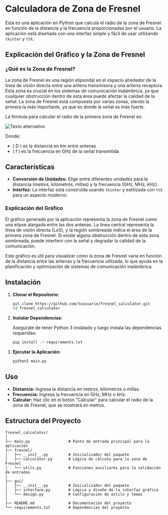# Calculadora de Zona de Fresnel

Esta es una aplicación en Python que calcula el radio de la zona de Fresnel en función de la distancia y la frecuencia proporcionadas por el usuario. La aplicación está diseñada con una interfaz simple y fácil de usar utilizando `tkinter` y `ttk`.

## Explicación del Gráfico y la Zona de Fresnel

### ¿Qué es la Zona de Fresnel?

La zona de Fresnel es una región elipsoidal en el espacio alrededor de la línea de visión directa entre una antena transmisora y una antena receptora. Esta zona es crucial en los sistemas de comunicación inalámbrica, ya que cualquier obstrucción dentro de esta área puede afectar la calidad de la señal. La zona de Fresnel está compuesta por varias zonas, siendo la primera la más importante, ya que es donde la señal es más fuerte.

La fórmula para calcular el radio de la primera zona de Fresnel es:

![Texto alternativo](https://www.prored.es/wp-content/uploads/2018/08/prored-formula-zona-primera-de-fresnel-en-metros-v2.png)

Donde:

- \( D \) es la distancia en km entre antenas
- \( f \) es la frecuencia en GHz de la señal transmitida

## Características

- **Conversión de Unidades:** Elige entre diferentes unidades para la distancia (metros, kilómetros, millas) y la frecuencia (GHz, MHz, kHz).
- **Interfaz:** La interfaz está construida usando `tkinter` y estilizada con `ttk` para un aspecto moderno.

### Explicación del Gráfico

El gráfico generado por la aplicación representa la zona de Fresnel como una elipse alargada entre las dos antenas. La línea central representa la línea de visión directa (LoS), y la región sombreada indica el área de la primera zona de Fresnel. Si existe alguna obstrucción dentro de esta zona sombreada, puede interferir con la señal y degradar la calidad de la comunicación.

Este gráfico es útil para visualizar cómo la zona de Fresnel varía en función de la distancia entre las antenas y la frecuencia utilizada, lo que ayuda en la planificación y optimización de sistemas de comunicación inalámbrica.

## Instalación

1. **Clonar el Repositorio:**

   ```bash
   git clone https://github.com/tuusuario/fresnel_calculator.git
   cd fresnel_calculator
   ```

2. **Instalar Dependencias:**

   Asegúrate de tener Python 3 instalado y luego instala las dependencias requeridas:

   ```bash
   pip install -r requirements.txt
   ```

3. **Ejecutar la Aplicación:**

   ```bash
   python3 main.py
   ```

## Uso

- **Distancia:** Ingresa la distancia en metros, kilómetros o millas.
- **Frecuencia:** Ingresa la frecuencia en GHz, MHz o kHz.
- **Calcular:** Haz clic en el botón "Calcular" para calcular el radio de la zona de Fresnel, que se mostrará en metros.

## Estructura del Proyecto

```plaintext
fresnel_calculator/
│
├── main.py                 # Punto de entrada principal para la aplicación
├── fresnel/
│   ├── __init__.py         # Inicializador del paquete
│   ├── calculator.py       # Lógica de cálculo para la zona de Fresnel
│   └── utils.py            # Funciones auxiliares para la validación de entradas
│
├── gui/
│   ├── __init__.py         # Inicializador del paquete
│   ├── interface.py        # Lógica y diseño de la interfaz gráfica
│   └── design.py           # Configuración de estilo y temas
│
├── README.md               # Documentación del proyecto
└── requirements.txt        # Dependencias del proyecto
```
